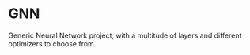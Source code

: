 # GNN
Generic Neural Network project, with a multitude of layers and different optimizers to choose from.
